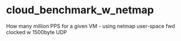 # cloud_benchmark_w_netmap
How many million PPS for a given VM - using netmap user-space fwd clocked w 1500byte UDP
